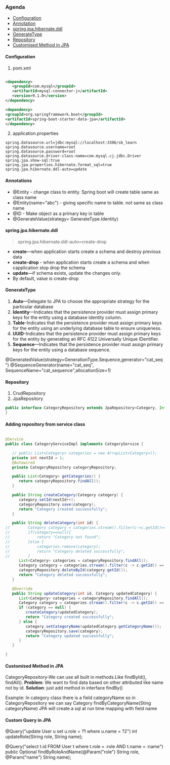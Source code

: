### Agenda

* [Configuration](#configuration)
* [Annotation](#annotations)
* [spring.jpa.hibernate.ddl](#springjpahibernateddl)
* [GenerateType](#generatetype)
* [Repository](#repository)
* [Customised Method in JPA](#customised-method-in-jpa)

#### Configuration

1. pom.xml

```xml

<dependency>
   <groupId>com.mysql</groupId>
   <artifactId>mysql-connector-j</artifactId>
   <version>9.1.0</version>
</dependency>

<dependency>
<groupId>org.springframework.boot</groupId>
<artifactId>spring-boot-starter-data-jpa</artifactId>
</dependency>

```

2. application.properties

```properties
spring.datasource.url=jdbc:mysql://localhost:3306/sb_learn
spring.datasource.username=root
spring.datasource.password=root
spring.datasource.driver-class-name=com.mysql.cj.jdbc.Driver
spring.jpa.show-sql:true
spring.jpa.properties.hibernate.format_sql=true
spring.jpa.hibernate.ddl-auto=update
```
#### Annotations

* @Entity - change class to entity. Spring boot will create table same as class name
* @Entity(name="abc") - giving specific name to table. not same as class name
* @ID - Make object as a primary key in table
* @GenerateValue(strategy= GenerateType.Identity)

#### spring.jpa.hibernate.ddl

> spring.jpa.hibernate.ddl-auto=create-drop

* **create**—when application starts create a schema and destroy previous data
* **create-drop** - when application starts create a schema and when capplication stop drop the schema
* **update**—if schema exists, update the changes only.
* By default, value is create-drop

#### GenerateType

1. **Auto**—Delegate to JPA to choose the appropriate strategy for the particular database
2. **Identity**—Indicates that the persistence provider must assign primary keys for the entity using a database
   identity
   column.
3. **Table**-Indicates that the persistence provider must assign primary keys for the entity using an underlying
   database
   table to ensure uniqueness.
4. **UUID**-Indicates that the persistence provider must assign primary keys for the entity by generating an RFC 4122
   Universally Unique IDentifier.
5. **Sequence**—Indicates that the persistence provider must assign primary keys for the entity using a database
   sequence.

@GeneratedValue(strategy=GenerationType.Sequence,generator="cat_seq")
@SequenceGenerator(name="cat_seq", SequenceName="cat_sequence",allocationSize=1)

#### Repository

1. CrudRepository
2. JpaRepository

```java
public interface CategoryRepository extends JpaRepository<Category, Integer> {
}

```

#### Adding repository from service class

```java

@Service
public class CategoryServiceImpl implements CategoryService {

   // public List<Category> categories = new ArrayList<Category>();
   private int nextId = 1;
   @Autowired
   private CategoryRepository categoryRepository;

   public List<Category> getCategories() {
      return categoryRepository.findAll();
   }

   public String createCategory(Category category) {
      category.setId(nextId++);
      categoryRepository.save(category);
      return "Category created successfully";
   }

   public String deleteCategory(int id) {
//        Category category = categories.stream().filter(c->c.getId()==id).findFirst().orElse(null);
//        if(category==null){
//            return "Category not found";
//        }else {
//            categories.remove(category);
//            return "Category deleted successfully";
//        }
      List<Category> categories = categoryRepository.findAll();
      Category category = categories.stream().filter(c -> c.getId() == id).findFirst().orElseThrow(() -> new ResponseStatusException(HttpStatus.NOT_FOUND, "Category not found"));
      categoryRepository.deleteById(category.getId());
      return "Category deleted successfully";
   }

   @Override
   public String updateCategory(int id, Category updatedCategory) {
      List<Category> categories = categoryRepository.findAll();
      Category category = categories.stream().filter(c -> c.getId() == id).findFirst().orElse(null);
      if (category == null) {
         createCategory(updatedCategory);
         return "Category created successfully";
      } else {
         category.setCategoryName(updatedCategory.getCategoryName());
         categoryRepository.save(category);
         return "Category updated successfully";
      }
   }

}

```

#### Customised Method in JPA

CategoryRepository-We can use all built in methods.Like findById(), findAll().
**Problem**: We want to find data based on other attributed like name not by id.
**Solution**:
just add method in interface findBy<FieldName>(<Arguments>)

Example: In category class there is a field categoryName
so in CategoryRepository we can say
Category findByCategoryName(Sting categoryName)
JPA will create a sql at run time mapping with field name

#### Custom Query in JPA

@Query("update User u set u.role = ?1 where u.name = ?2")
int updateRole(String role, String name);

@Query("select t.id FROM User t where t.role = :role AND t.name = :name")
public Optional<User> findByRoleAndName(@Param("role") String role,
@Param("name") String name);

